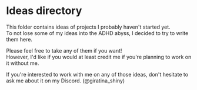 # Ideas directory

This folder contains ideas of projects I probably haven't started yet.  
To not lose some of my ideas into the ADHD abyss, I decided to try to write them here.

Please feel free to take any of them if you want!  
However, I'd like if you would at least credit me if you're planning to work on it without me.

If you're interested to work with me on any of those ideas, don't hesitate to ask me about it on my Discord. (@giratina_shiny)
